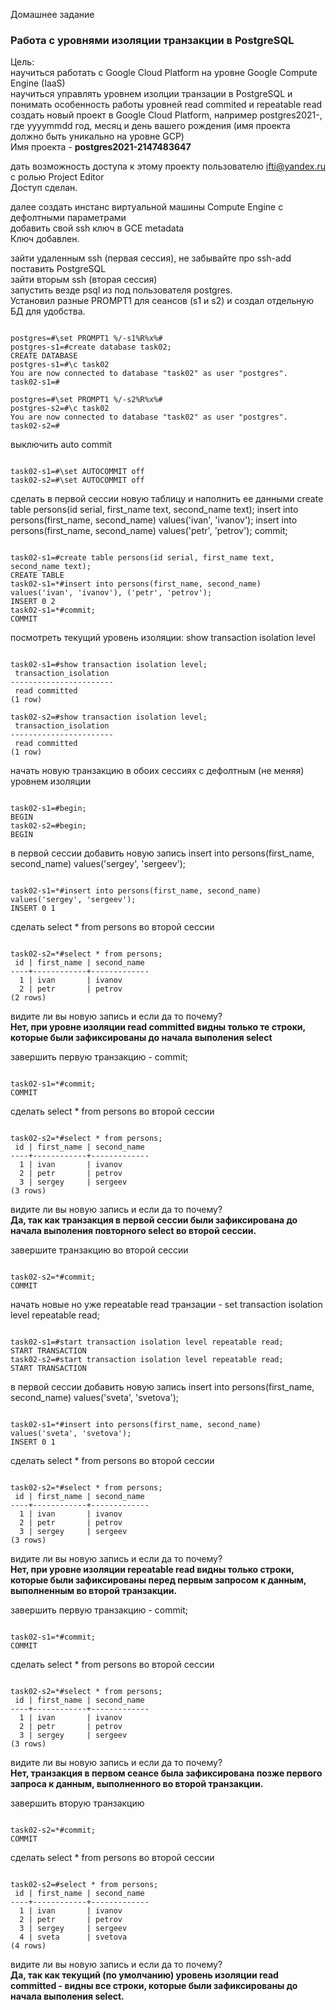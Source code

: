 Домашнее задание
### Работа с уровнями изоляции транзакции в PostgreSQL

Цель:  
научиться работать с Google Cloud Platform на уровне Google Compute Engine (IaaS)  
научиться управлять уровнем изолции транзации в PostgreSQL и понимать особенность работы уровней read commited и repeatable read  
создать новый проект в Google Cloud Platform, например postgres2021-, где yyyymmdd год, месяц и день вашего рождения (имя проекта должно быть уникально на уровне GCP)  
Имя проекта - <b>postgres2021-2147483647</b>  

дать возможность доступа к этому проекту пользователю ifti@yandex.ru с ролью Project Editor  
Доступ сделан.  

далее создать инстанс виртуальной машины Compute Engine с дефолтными параметрами  
добавить свой ssh ключ в GCE metadata  
Ключ добавлен.  

зайти удаленным ssh (первая сессия), не забывайте про ssh-add  
поставить PostgreSQL  
зайти вторым ssh (вторая сессия)  
запустить везде psql из под пользователя postgres.  
Установил разные PROMPT1 для сеансов (s1 и s2) и создал отдельную БД для удобства.
<pre><code>
postgres=#\set PROMPT1 %/-s1%R%x%#
postgres-s1=#create database task02;
CREATE DATABASE
postgres-s1=#\c task02 
You are now connected to database "task02" as user "postgres".
task02-s1=#

postgres=#\set PROMPT1 %/-s2%R%x%#
postgres-s2=#\c task02 
You are now connected to database "task02" as user "postgres".
task02-s2=#
</code></pre>

выключить auto commit
<pre><code>
task02-s1=#\set AUTOCOMMIT off
task02-s2=#\set AUTOCOMMIT off
</code></pre>
сделать в первой сессии новую таблицу и наполнить ее данными create table persons(id serial, first_name text, second_name text); insert into persons(first_name, second_name) values('ivan', 'ivanov'); insert into persons(first_name, second_name) values('petr', 'petrov'); commit;
<pre><code>
task02-s1=#create table persons(id serial, first_name text, second_name text);
CREATE TABLE
task02-s1=*#insert into persons(first_name, second_name) values('ivan', 'ivanov'), ('petr', 'petrov');
INSERT 0 2
task02-s1=*#commit;
COMMIT
</code></pre>
посмотреть текущий уровень изоляции: show transaction isolation level
<pre><code>
task02-s1=#show transaction isolation level;
 transaction_isolation
-----------------------
 read committed
(1 row)

task02-s2=#show transaction isolation level;
 transaction_isolation
-----------------------
 read committed
(1 row)
</code></pre>
начать новую транзакцию в обоих сессиях с дефолтным (не меняя) уровнем изоляции
<pre><code>
task02-s1=#begin;
BEGIN
task02-s2=#begin;
BEGIN
</code></pre>
в первой сессии добавить новую запись insert into persons(first_name, second_name) values('sergey', 'sergeev');
<pre><code>
task02-s1=*#insert into persons(first_name, second_name) values('sergey', 'sergeev');
INSERT 0 1
</code></pre>
сделать select * from persons во второй сессии
<pre><code>
task02-s2=*#select * from persons;
 id | first_name | second_name 
----+------------+-------------
  1 | ivan       | ivanov
  2 | petr       | petrov
(2 rows)
</code></pre>
видите ли вы новую запись и если да то почему?  
<b>Нет, при уровне изоляции read committed видны только те строки, которые были зафиксированы до начала выполения select</b>  

завершить первую транзакцию - commit;
<pre><code>
task02-s1=*#commit;
COMMIT
</code></pre>
сделать select * from persons во второй сессии
<pre><code>
task02-s2=*#select * from persons;
 id | first_name | second_name 
----+------------+-------------
  1 | ivan       | ivanov
  2 | petr       | petrov
  3 | sergey     | sergeev
(3 rows)
</code></pre>
видите ли вы новую запись и если да то почему?  
<b>Да, так как транзакция в первой сессии были зафиксирована до начала выполения повторного select во второй сессии.</b>  

завершите транзакцию во второй сессии
<pre><code>
task02-s2=*#commit;
COMMIT
</code></pre>
начать новые но уже repeatable read транзации - set transaction isolation level repeatable read;
<pre><code>
task02-s1=#start transaction isolation level repeatable read;
START TRANSACTION
task02-s2=#start transaction isolation level repeatable read;
START TRANSACTION
</code></pre>
в первой сессии добавить новую запись insert into persons(first_name, second_name) values('sveta', 'svetova');
<pre><code>
task02-s1=*#insert into persons(first_name, second_name) values('sveta', 'svetova');
INSERT 0 1
</code></pre>
сделать select * from persons во второй сессии
<pre><code>
task02-s2=*#select * from persons;
 id | first_name | second_name 
----+------------+-------------
  1 | ivan       | ivanov
  2 | petr       | petrov
  3 | sergey     | sergeev
(3 rows)
</code></pre>
видите ли вы новую запись и если да то почему?  
<b>Нет, при уровне изоляции repeatable read видны только строки, которые были зафиксированы перед первым запросом к данным, выполненным во второй транзакции.</b>  

завершить первую транзакцию - commit;
<pre><code>
task02-s1=*#commit;
COMMIT
</code></pre>
сделать select * from persons во второй сессии
<pre><code>
task02-s2=*#select * from persons;
 id | first_name | second_name 
----+------------+-------------
  1 | ivan       | ivanov
  2 | petr       | petrov
  3 | sergey     | sergeev
(3 rows)
</code></pre>
видите ли вы новую запись и если да то почему?  
<b>Нет, транзакция в первом сеансе была зафиксирована позже первого запроса к данным, выполненного во второй транзакции.</b>

завершить вторую транзакцию
<pre><code>
task02-s2=*#commit;
COMMIT
</code></pre>
сделать select * from persons во второй сессии
<pre><code>
task02-s2=#select * from persons;
 id | first_name | second_name 
----+------------+-------------
  1 | ivan       | ivanov
  2 | petr       | petrov
  3 | sergey     | sergeev
  4 | sveta      | svetova
(4 rows)
</code></pre>
видите ли вы новую запись и если да то почему?  
<b>Да, так как текущий (по умолчанию) уровень изоляции read committed - видны все строки, которые были зафиксированы до начала выполения select.</b>
